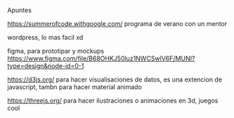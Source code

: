 Apuntes

https://summerofcode.withgoogle.com/ programa de verano con un mentor

wordpress, lo mas facil xd

figma, para prototipar y mockups https://www.figma.com/file/B68OHKJ50luz1NWCSwIV6F/MUNI?type=design&node-id=0-1

https://d3js.org/ para hacer visualisaciones de datos, es una extencion de javascript, tambn para hacer material animado

https://threejs.org/  para hacer ilustraciones o animaciones en 3d, juegos cool
